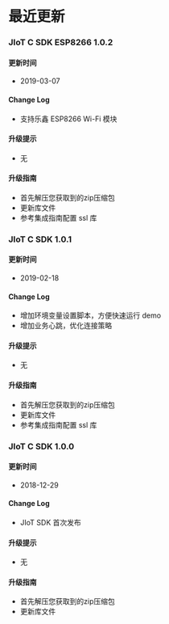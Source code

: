 # 最近更新

### JIoT C SDK ESP8266 1.0.2

#### 更新时间

+ 2019-03-07

#### Change Log

+ 支持乐鑫 ESP8266 Wi-Fi 模块

#### 升级提示

+ 无

#### 升级指南
+ 首先解压您获取到的zip压缩包
+ 更新库文件
+ 参考集成指南配置 ssl 库

### JIoT C SDK  1.0.1

#### 更新时间

+ 2019-02-18

#### Change Log

+ 增加环境变量设置脚本，方便快速运行 demo
+ 增加业务心跳，优化连接策略

#### 升级提示

+ 无

#### 升级指南
+ 首先解压您获取到的zip压缩包
+ 更新库文件
+ 参考集成指南配置 ssl 库


### JIoT C SDK  1.0.0

#### 更新时间

+ 2018-12-29

#### Change Log

+ JIoT SDK 首次发布

#### 升级提示

+ 无

#### 升级指南

+ 首先解压您获取到的zip压缩包
+ 更新库文件

